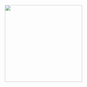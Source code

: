 <!--
**Evna07/Evna07** is a ✨ _special_ ✨ repository because its `README.md` (this file) appears on your GitHub profile.

Here are some ideas to get you started:

- 🔭 I’m currently working on ...
- 🌱 I’m currently learning ...
- 👯 I’m looking to collaborate on ...
- 🤔 I’m looking for help with ...
- 💬 Ask me about ...
- 📫 How to reach me: ...
- 😄 Pronouns: ...
- ⚡ Fun fact: ...
-->
<div id ="header" align="center">
  <img src="https://media1.giphy.com/media/v1.Y2lkPTc5MGI3NjExYzBlMDI1OWNhN2I3MDliZDVmZDYwNGE2M2YxYzVlOWFiMmE2NjdiZiZlcD12MV9pbnRlcm5hbF9naWZzX2dpZklkJmN0PXM/s63Jzew1dfO3j6nndV/giphy.gif" width="250"/>
</div>

<!--badges-->
<div>
  <a href="https://img.shields.io/badge/-JAVASCRIPT-yellow"></a>
</div>
